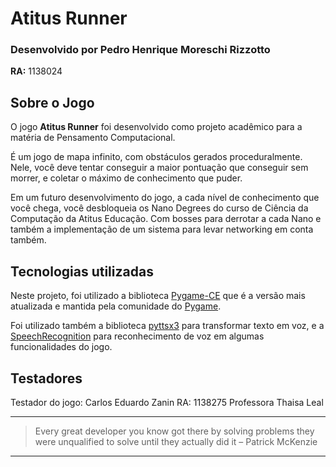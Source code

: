 # **Atitus Runner**

### Desenvolvido por Pedro Henrique Moreschi Rizzotto
**RA:** 1138024



## Sobre o Jogo
O jogo **Atitus Runner** foi desenvolvido como projeto acadêmico para a matéria de Pensamento Computacional.

É um jogo de mapa infinito, com obstáculos gerados proceduralmente. Nele, você deve tentar conseguir a maior pontuação que conseguir sem morrer, e coletar o máximo de conhecimento que puder.

Em um futuro desenvolvimento do jogo, a cada nível de conhecimento que você chega, você desbloqueia os Nano Degrees do curso de Ciência da Computação da Atitus Educação. Com bosses para derrotar a cada Nano e também a implementação de um sistema para levar networking em conta também.


## Tecnologias utilizadas
Neste projeto, foi utilizado a biblioteca [Pygame-CE](https://pyga.me/docs/index.html) que é a versão mais atualizada e mantida pela comunidade do [Pygame](https://www.pygame.org/docs/).

Foi utilizado também a biblioteca [pyttsx3](https://pypi.org/project/pyttsx3/) para transformar texto em voz, e a [SpeechRecognition](https://pypi.org/project/SpeechRecognition/) para reconhecimento de voz em algumas funcionalidades do jogo.


## Testadores
Testador do jogo: Carlos Eduardo Zanin RA: 1138275
Professora Thaisa Leal

***
> Every great developer you know got there by solving problems they were unqualified to solve until they actually did it – Patrick McKenzie
***
